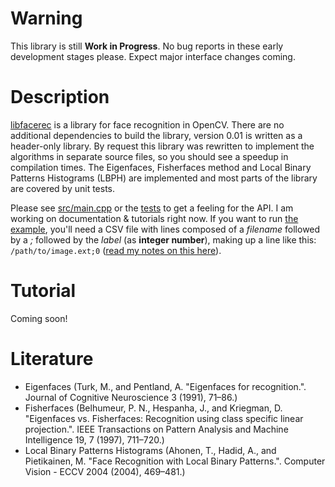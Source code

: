 # Warning

This library is still **Work in Progress**. No bug reports in these early development stages please. Expect major interface changes coming. 

# Description

[libfacerec](http://www.github.com/bytefish/libfacerec) is a library for face recognition in OpenCV. There are no additional dependencies to build the library, version 0.01 is written as a header-only library. By request this library was rewritten to implement the algorithms in separate source files, so you should see a speedup in compilation times. The Eigenfaces, Fisherfaces method and Local Binary Patterns Histograms (LBPH) are implemented and most parts of the library are covered by unit tests. 

Please see [src/main.cpp](https://github.com/bytefish/libfacerec/blob/master/src/main.cpp) or the [tests](https://github.com/bytefish/libfacerec/tree/master/test) to get a feeling for the API. I am working on documentation & tutorials right now. If you want to run [the example](https://github.com/bytefish/libfacerec/blob/master/src/main.cpp), you'll need a CSV file with lines composed of a _filename_ followed by a _;_ followed by the _label_ (as **integer number**), making up a line like this: `/path/to/image.ext;0` ([read my notes on this here](http://www.bytefish.de/blog/fisherfaces_in_opencv)). 

# Tutorial

Coming soon!

# Literature

* Eigenfaces (Turk, M., and Pentland, A. "Eigenfaces for recognition.". Journal of Cognitive Neuroscience 3 (1991), 71–86.)
* Fisherfaces (Belhumeur, P. N., Hespanha, J., and Kriegman, D. "Eigenfaces vs. Fisherfaces: Recognition using class specific linear projection.". IEEE Transactions on Pattern Analysis and Machine Intelligence 19, 7 (1997), 711–720.)
* Local Binary Patterns Histograms (Ahonen, T., Hadid, A., and Pietikainen, M. "Face Recognition with Local Binary Patterns.". Computer Vision - ECCV 2004 (2004), 469–481.)

